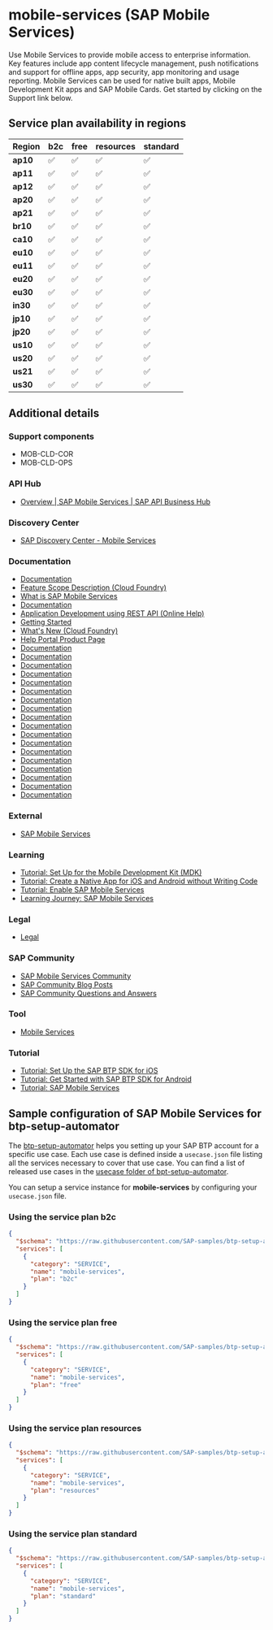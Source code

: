# mobile-services (SAP Mobile Services)

Use Mobile Services to provide mobile access to enterprise information. Key features include app content lifecycle management, push notifications and support for offline apps, app security, app monitoring and usage reporting. Mobile Services can be used for native built apps, Mobile Development Kit apps and SAP Mobile Cards. Get started by clicking on the Support link below.

## Service plan availability in regions

| Region | b2c | free | resources | standard |
|--------|-----|------|-----------|----------|
|  **ap10** | ✅ | ✅ | ✅ | ✅ |
|  **ap11** | ✅ | ✅ | ✅ | ✅ |
|  **ap12** | ✅ | ✅ | ✅ | ✅ |
|  **ap20** | ✅ | ✅ | ✅ | ✅ |
|  **ap21** | ✅ | ✅ | ✅ | ✅ |
|  **br10** | ✅ | ✅ | ✅ | ✅ |
|  **ca10** | ✅ | ✅ | ✅ | ✅ |
|  **eu10** | ✅ | ✅ | ✅ | ✅ |
|  **eu11** | ✅ | ✅ | ✅ | ✅ |
|  **eu20** | ✅ | ✅ | ✅ | ✅ |
|  **eu30** | ✅ | ✅ | ✅ | ✅ |
|  **in30** | ✅ | ✅ | ✅ | ✅ |
|  **jp10** | ✅ | ✅ | ✅ | ✅ |
|  **jp20** | ✅ | ✅ | ✅ | ✅ |
|  **us10** | ✅ | ✅ | ✅ | ✅ |
|  **us20** | ✅ | ✅ | ✅ | ✅ |
|  **us21** | ✅ | ✅ | ✅ | ✅ |
|  **us30** | ✅ | ✅ | ✅ | ✅ |

## Additional details

### Support components

- MOB-CLD-COR
- MOB-CLD-OPS

### API Hub

- [Overview | SAP Mobile Services | SAP API Business Hub](https://api.sap.com/package/MobileServices/overview)

### Discovery Center

- [SAP Discovery Center - Mobile Services](https://discovery-center.cloud.sap/serviceCatalog/mobile-services)

### Documentation

- [Documentation](https://developers.sap.com/mobile)
- [Feature Scope Description (Cloud Foundry)](https://help.sap.com/doc/47885d3f26274b0a94c3b1113b4e64b3/)
- [What is SAP Mobile Services](https://help.sap.com/doc/f53c64b93e5140918d676b927a3cd65b/Cloud/en-US/docs-en/guides/getting-started/account.html)
- [Documentation](https://help.sap.com/doc/f53c64b93e5140918d676b927a3cd65b/Cloud/en-US/docs-en/index.html)
- [Application Development using REST API (Online Help)](https://help.sap.com/docs/BTP/33c4b62fdc174d89a47d4baee3ced08a/973fd015db9a4951a421c3807661dc52.html)
- [Getting Started](https://help.sap.com/docs/BTP/468990a67780424a9e66eb096d4345bb/7e723c3e370d4f0985cec53165a59c68.html)
- [What's New (Cloud Foundry)](https://help.sap.com/docs/BTP/468990a67780424a9e66eb096d4345bb/f0369bf14d2b4bb3a6123630ef00c8eb.html)
- [Help Portal Product Page](https://help.sap.com/docs/SAP_MOBILE_SERVICES)
- [Documentation](https://mobile-service-cockpit-web.cfapps.ap10.hana.ondemand.com)
- [Documentation](https://mobile-service-cockpit-web.cfapps.ap11.hana.ondemand.com)
- [Documentation](https://mobile-service-cockpit-web.cfapps.ap12.hana.ondemand.com)
- [Documentation](https://mobile-service-cockpit-web.cfapps.ap20.hana.ondemand.com)
- [Documentation](https://mobile-service-cockpit-web.cfapps.ap21.hana.ondemand.com)
- [Documentation](https://mobile-service-cockpit-web.cfapps.br10.hana.ondemand.com)
- [Documentation](https://mobile-service-cockpit-web.cfapps.ca10.hana.ondemand.com)
- [Documentation](https://mobile-service-cockpit-web.cfapps.eu10.hana.ondemand.com)
- [Documentation](https://mobile-service-cockpit-web.cfapps.eu11.hana.ondemand.com)
- [Documentation](https://mobile-service-cockpit-web.cfapps.eu20.hana.ondemand.com)
- [Documentation](https://mobile-service-cockpit-web.cfapps.eu30.hana.ondemand.com)
- [Documentation](https://mobile-service-cockpit-web.cfapps.in30.hana.ondemand.com)
- [Documentation](https://mobile-service-cockpit-web.cfapps.jp10.hana.ondemand.com)
- [Documentation](https://mobile-service-cockpit-web.cfapps.jp20.hana.ondemand.com)
- [Documentation](https://mobile-service-cockpit-web.cfapps.us10.hana.ondemand.com)
- [Documentation](https://mobile-service-cockpit-web.cfapps.us20.hana.ondemand.com)
- [Documentation](https://mobile-service-cockpit-web.cfapps.us21.hana.ondemand.com)
- [Documentation](https://mobile-service-cockpit-web.cfapps.us30.hana.ondemand.com)

### External

- [SAP Mobile Services](https://www.youtube.com/embed/bzUoJ8-7LEc)

### Learning

- [Tutorial: Set Up for the Mobile Development Kit (MDK)](https://developers.sap.com/group.mobile-dev-kit-setup.html)
- [Tutorial: Create a Native App for iOS and Android without Writing Code](https://developers.sap.com/mission.mobile-cards-get-started.html)
- [Tutorial: Enable SAP Mobile Services](https://developers.sap.com/tutorials/fiori-ios-hcpms-setup.html)
- [Learning Journey: SAP Mobile Services](https://help.sap.com/doc/221f8f84afef43d29ad37ef2af0c4adf/HP_2.0/en-US/6f7a7369855845b79ac3ce79e9233b0b.html)

### Legal

- [Legal](https://www.sap.com/about/trust-center/agreements/cloud/cloud-services.html?tag=language:english&search=Supplement%20Business%20Technology%20Platform&sort=latest_desc)

### SAP Community

- [SAP Mobile Services Community](https://community.sap.com/topics/mobile-platform)
- [SAP Community Blog Posts](https://community.sap.com/search/?ct=blog&q=SAP%20Mobile%20Services)
- [SAP Community Questions and Answers](https://community.sap.com/search/?ct=qa&q=SAP%20Mobile%20Services)

### Tool

- [Mobile Services](https://help.sap.com/docs/BTP/468990a67780424a9e66eb096d4345bb/642d3a98d510496a99ab6bbb48910762.html)

### Tutorial

- [Tutorial: Set Up the SAP BTP SDK for iOS](https://developers.sap.com/group.ios-sdk-setup.html)
- [Tutorial: Get Started with SAP BTP SDK for Android](https://developers.sap.com/mission.sdk-android-get-started.html)
- [Tutorial: SAP Mobile Services](https://developers.sap.com/tutorial-navigator.html?tag=products:technology-platform/sap-business-technology-platform/sap-mobile-services)

## Sample configuration of **SAP Mobile Services** for btp-setup-automator

The [btp-setup-automator](https://github.com/SAP-samples/btp-setup-automator) helps you setting up your SAP BTP account for a specific use case. Each use case is defined inside a `usecase.json` file listing all the services necessary to cover that use case. You can find a list of released use cases in the [usecase folder of bpt-setup-automator](https://github.com/SAP-samples/btp-setup-automator/tree/main/usecases).

You can setup a service instance for **mobile-services** by configuring your `usecase.json` file.

### Using the service plan **b2c**

```json
{
  "$schema": "https://raw.githubusercontent.com/SAP-samples/btp-setup-automator/main/libs/btpsa-usecase.json",
  "services": [
    {
      "category": "SERVICE",
      "name": "mobile-services",
      "plan": "b2c"
    }
  ]
}
```

### Using the service plan **free**

```json
{
  "$schema": "https://raw.githubusercontent.com/SAP-samples/btp-setup-automator/main/libs/btpsa-usecase.json",
  "services": [
    {
      "category": "SERVICE",
      "name": "mobile-services",
      "plan": "free"
    }
  ]
}
```

### Using the service plan **resources**

```json
{
  "$schema": "https://raw.githubusercontent.com/SAP-samples/btp-setup-automator/main/libs/btpsa-usecase.json",
  "services": [
    {
      "category": "SERVICE",
      "name": "mobile-services",
      "plan": "resources"
    }
  ]
}
```

### Using the service plan **standard**

```json
{
  "$schema": "https://raw.githubusercontent.com/SAP-samples/btp-setup-automator/main/libs/btpsa-usecase.json",
  "services": [
    {
      "category": "SERVICE",
      "name": "mobile-services",
      "plan": "standard"
    }
  ]
}
```
